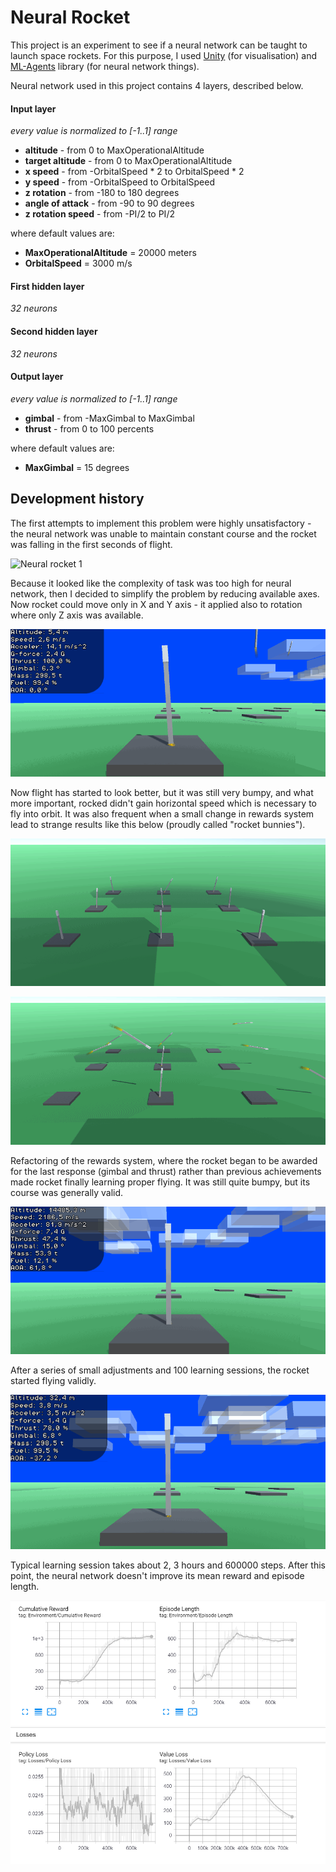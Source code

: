 # Neural Rocket
This project is an experiment to see if a neural network can be taught to launch space rockets. For this purpose, I used [Unity](https://unity.com/) (for visualisation) and [ML-Agents](https://github.com/Unity-Technologies/ml-agents) library (for neural network things).

Neural network used in this project contains 4 layers, described below.

#### Input layer
*every value is normalized to [-1..1] range*
 - **altitude** - from 0 to MaxOperationalAltitude
 - **target altitude** - from 0 to MaxOperationalAltitude
 - **x speed** - from -OrbitalSpeed * 2 to OrbitalSpeed * 2
 - **y speed** - from -OrbitalSpeed to OrbitalSpeed
 - **z rotation** - from -180 to 180 degrees
 - **angle of attack** - from -90 to 90 degrees
 - **z rotation speed** - from -PI/2 to PI/2

where default values are:
 - **MaxOperationalAltitude** = 20000 meters
 - **OrbitalSpeed** = 3000 m/s

#### First hidden layer
*32 neurons*

#### Second hidden layer
*32 neurons*

#### Output layer
*every value is normalized to [-1..1] range*
 - **gimbal** - from -MaxGimbal to MaxGimbal
 - **thrust** - from 0 to 100 percents

where default values are:
 - **MaxGimbal** = 15 degrees

## Development history
The first attempts to implement this problem were highly unsatisfactory - the neural network was unable to maintain constant course and the rocket was falling in the first seconds of flight.

![Neural rocket 1](./Media/neuralrocket1.gif)

Because it looked like the complexity of task was too high for neural network, then I decided to simplify the problem by reducing available axes. Now rocket could move only in X and Y axis - it applied also to rotation where only Z axis was available.

![Neural rocket 2](./Media/neuralrocket2.gif)

Now flight has started to look better, but it was still very bumpy, and what more important, rocked didn't gain horizontal speed which is necessary to fly into orbit. It was also frequent when a small change in rewards system lead to strange results like this below (proudly called "rocket bunnies").

![Neural rocket 3](./Media/neuralrocket3.gif)

![Neural rocket 4](./Media/neuralrocket4.gif)

Refactoring of the rewards system, where the rocket began to be awarded for the last response (gimbal and thrust) rather than previous achievements made rocket finally learning proper flying. It was still quite bumpy, but its course was generally valid.

![Neural rocket 5](./Media/neuralrocket5.gif)

After a series of small adjustments and 100 learning sessions, the rocket started flying validly.

![Neural rocket 8](./Media/neuralrocket8.gif)

Typical learning session takes about 2, 3 hours and 600000 steps. After this point, the neural network doesn't improve its mean reward and episode length.

![Tensorboard](./Media/tensorboard.png)